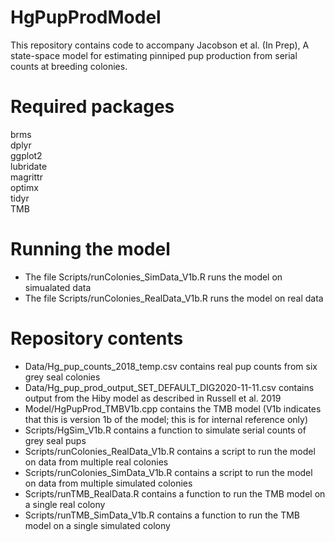 # HgPupProdModel

This repository contains code to accompany Jacobson et al. (In Prep), A state-space model for estimating pinniped pup production from serial counts at breeding colonies.  

# Required packages

brms  
dplyr  
ggplot2  
lubridate  
magrittr  
optimx  
tidyr  
TMB  

# Running the model

- The file Scripts/runColonies_SimData_V1b.R runs the model on simualated data
- The file Scripts/runColonies_RealData_V1b.R runs the model on real data

# Repository contents

- Data/Hg_pup_counts_2018_temp.csv contains real pup counts from six grey seal colonies
- Data/Hg_pup_prod_output_SET_DEFAULT_DIG2020-11-11.csv contains output from the Hiby model as described in Russell et al. 2019
- Model/HgPupProd_TMBV1b.cpp contains the TMB model (V1b indicates that this is version 1b of the model; this is for internal reference only)
- Scripts/HgSim_V1b.R contains a function to simulate serial counts of grey seal pups
- Scripts/runColonies_RealData_V1b.R contains a script to run the model on data from multiple real colonies
- Scripts/runColonies_SimData_V1b.R contains a script to run the model on data from multiple simulated colonies
- Scripts/runTMB_RealData.R contains a function to run the TMB model on a single real colony
- Scripts/runTMB_SimData_V1b.R contains a function to run the TMB model on a single simulated colony
